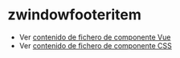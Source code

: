 # zwindowfooteritem

 - Ver [contenido de fichero de componente Vue](./zwindowfooteritem.vue)
 - Ver [contenido de fichero de componente CSS](./zwindowfooteritem.css)
